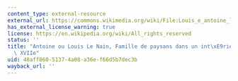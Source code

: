 ```yaml
---
content_type: external-resource
external_url: https://commons.wikimedia.org/wiki/File:Louis_e_antoine_le_nain,_famiglia_di_contadini_in_un_interno,_1630-1640_ca..JPG
has_external_license_warning: true
license: https://en.wikipedia.org/wiki/All_rights_reserved
status: ''
title: "Antoine ou Louis Le Nain, Famille de paysans dans un int\xE9rieur, milieu\
  \ XVIIe"
uid: 48aff860-5137-4a08-a36e-f66d5b7dec3b
wayback_url: ''
---
```

